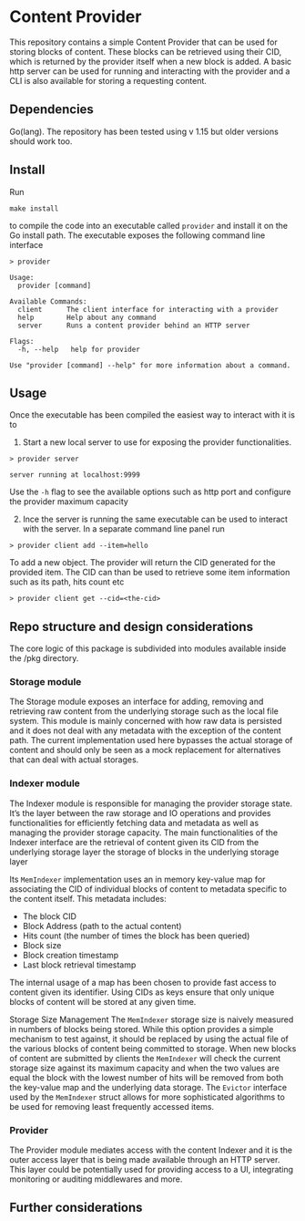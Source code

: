 # Content Provider
This repository contains a simple Content Provider that can be used for storing blocks of content. These blocks can be retrieved using their CID, which is returned by the provider itself when a new block is added.
A basic http server can be used for running and interacting with the provider and a CLI is also available for storing a requesting content.

## Dependencies
Go(lang).
The repository has been tested using v 1.15 but older versions should work too.

## Install
Run
```
make install
```
to compile the code into an executable called `provider` and install it on the Go install path.
The executable exposes the following command line interface
```
> provider

Usage:
  provider [command]

Available Commands:
  client      The client interface for interacting with a provider
  help        Help about any command
  server      Runs a content provider behind an HTTP server

Flags:
  -h, --help   help for provider

Use "provider [command] --help" for more information about a command.
```
## Usage
Once the executable has been compiled the easiest way to interact with it is to
1. Start a new local server to use for exposing the provider functionalities.

```
> provider server

server running at localhost:9999
```
Use the `-h` flag to see the available options such as http port and configure the provider maximum capacity

2. Ince the server is running the same executable can be used to interact with the server.
In a separate command line panel run
```
> provider client add --item=hello
```
To add a new object. The provider will return the CID generated for the provided item.
The CID can than be used to retrieve some item information such as its path, hits count etc
```
> provider client get --cid=<the-cid>
```

## Repo structure and design considerations
The core logic of this package is subdivided into modules available inside the /pkg directory.

### Storage module
The Storage module exposes an interface for adding, removing and retrieving raw content from the underlying storage such as the local file system. This module is mainly concerned with how raw data is persisted and it does not deal with any metadata with the exception of the content path. The current implementation used here bypasses the actual storage of content and should only be seen as a mock replacement for alternatives that can deal with actual storages.

### Indexer module
The Indexer module is responsible for managing the provider storage state. It’s the layer between the raw storage and IO operations and provides functionalities for efficiently fetching data and metadata as well as managing the provider storage capacity.
The main functionalities of the Indexer interface are
the retrieval of content given its CID from the underlying storage layer
the storage of blocks in the underlying storage layer

Its `MemIndexer` implementation uses an in memory key-value map for associating the CID of individual blocks of content to metadata specific to the content itself.
This metadata includes:
- The block CID
- Block Address (path to the actual content)
- Hits count (the number of times the block has been queried)
- Block size
- Block creation timestamp
- Last block retrieval timestamp

The internal usage of a map has been chosen to provide fast access to content given its identifier. Using CIDs as keys ensure that only unique blocks of content will be stored at any given time.

Storage Size Management
The `MemIndexer` storage size is naively measured in numbers of blocks being stored. While this option provides a simple mechanism to test against, it should be replaced by using the actual file of the various blocks of content being committed to storage.
When new blocks of content are submitted by clients the `MemIndexer` will check the current storage size against its maximum capacity and when the two values are equal the block with the lowest number of hits will be removed from both the key-value map and the underlying data storage.
The `Evictor` interface used by the `MemIndexer`  struct allows for more sophisticated algorithms to be used for removing least frequently accessed items.

### Provider
The Provider module mediates access with the content Indexer and it is the outer access layer that is being made available through an HTTP server. This layer could be potentially used for providing access to a UI, integrating monitoring or auditing middlewares and more.

## Further considerations
